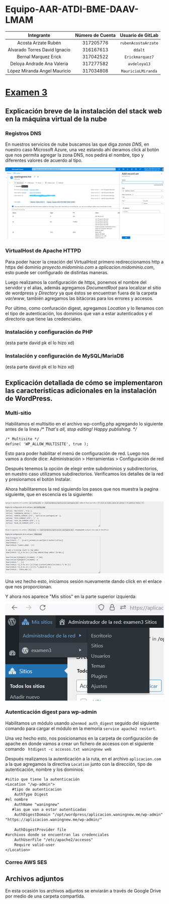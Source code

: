 # Equipo-AAR-ATDI-BME-DAAV-LMAM

| Integrante                     | Número de Cuenta | Usuario de GitLab   |
|:------------------------------:|:----------------:|:-------------------:|
| Acosta Arzate Rubén            | 317205776        | `rubenAcostaArzate` |
| Alvarado Torres David Ignacio  | 316167613        | `ddalt`             |
| Bernal Marquez Erick           | 317042522        | `Erickmarquez7`     |
| Deloya Andrade Ana Valeria     | 317277582        | `avdeloya13`        |
| López Miranda Angel Mauricio   | 317034808        | `MauricioLMiranda`  |

# [Examen 3](https://redes-ciencias-unam.gitlab.io/2023-2/laboratorio/examen-3/)


## Explicación breve de la instalación del stack web en la máquina virtual de la nube

### Registros DNS

En nuestros servicios de nube buscamos las que diga _zonas DNS_, en nuestro caso Microsoft Azure, una vez estando ahí deramos click al botón que nos permita agregar la zona DNS, nos pedirá el nombre, tipo y diferentes valores de acuerdo al tipo.

![](img/DNS.jpeg)

### VirtualHost de Apache HTTPD

Para poder hacer la creación del VirtualHost primero redireccionamos http a https del dominio _proyecto.midominio.com_ a _aplicacion.midominio.com_, esto puede ser configurado de distintas maneras.

Luego realizamos la configuración de https, ponemos el nombre del servidor y el alias, además agregamos _DocumentRoot_ para localizar el sitio de wordpress y _Directory_ ya que éstos se encuentran fuera de la carpeta _var/www_, también agregamos las bitácoras para los errores y accesos.

Por último, como confuración digest, agregamos _Location_ y lo llenamos con el tipo de autenticación, los dominios que van a estar autenticados y el directorio que tiene las credenciales.

### Instalación y configuración de PHP

(esta parte david pk el lo hizo xd)

### Instalación y configuración de MySQL/MariaDB

(esta parte david pk el lo hizo xd)


## Explicación detallada de cómo se implementaron las características adicionales en la instalación de WordPress.

### Multi-sitio 

Habilitamos el multisitio en el archivo wp-config.php agregando lo siguiente antes de la linea
_/* That's all, stop editing! Happy publishing. */_

```
/* Multisite */
define( 'WP_ALLOW_MULTISITE', true ); 
```

Esto para poder habilitar el menú de configuración de red. Luego nos vamos a donde dice: Administración > Herramientas > Configuración de red 

Después tenemos la opción de elegir entre subdominios y subdirectorios, en nuestro caso utilizamos subdirectorios. Verificamos los detalles de la red y presionamos el botón Instalar.

Ahora habilitaremos la red siguiendo los pasos que nos muestra la pagina siguiente, que en escencia es la siguiente: 

![](img/multisitios1.jpg)

Una vez hecho esto, iniciamos sesión nuevamente dando click en el enlace que nos proporcionan. 

Y ahora nos aparece "Mis sitios" en la parte superior izquierda: 

![](img/multisitios3.jpeg)

### Autenticación digest para wp-admin

Habilitamos un módulo usando ``` a2enmod auth_digest ``` seguido del siguiente comando para cargar el módulo en la memoria ``` service apache2 restart ```.

Una vez hecho esto, nos posicionamos en la carpeta de configuración de apache en donde vamos a crear un fichero de accesos con el siguiente comando ``` htdigest -c accesos.txt waningnew web``` 

Después realizamos la autenticación a la ruta, en el archivo ``` aplicacion.com ``` a la que agregamos la directiva ``` Location ``` junto con la dirección, tipo de autenticación, nombre y los dominios.

```
#sitio que tiene la autenticación
<Location "/wp-admin">
   #tipo de autenticacion
    AuthType Digest
#el nombre
    AuthName "waningnew"
   #las que van a estar autenticadas
    AuthDigestDomain "/opt/wordpress/aplicacion.waningnew.me/wp-admin" "https://aplicacion.waningnew.me/wp-admin/"

    AuthDigestProvider file
#archivos donde se encuentran las credenciales
    AuthUserFile "/etc/apache2/accesos"
    Require valid-user
</Location>
```

### Correo AWS SES

## Archivos adjuntos

En esta ocasión los archivos adjuntos se enviarán a través de Google Drive por medio de una carpeta compartida.
